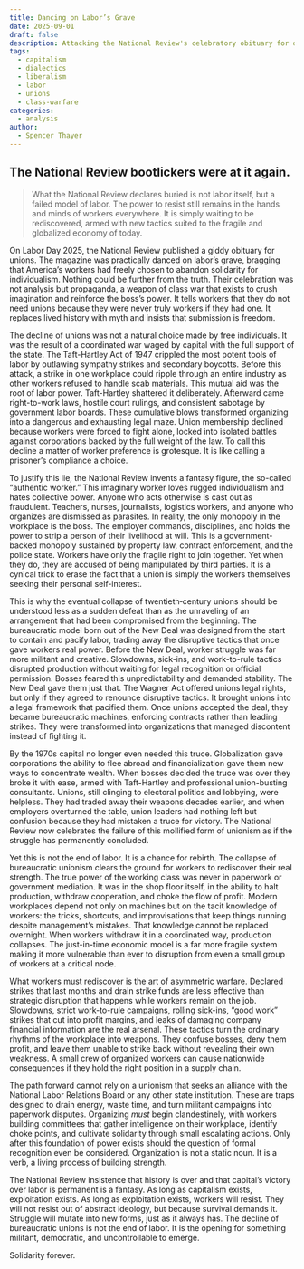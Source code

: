 ```yaml
---
title: Dancing on Labor’s Grave
date: 2025-09-01
draft: false
description: Attacking the National Review's celebratory obituary for organized labor.
tags:
  - capitalism
  - dialectics
  - liberalism
  - labor
  - unions
  - class-warfare
categories:
  - analysis
author:
  - Spencer Thayer
---
```

## The National Review bootlickers were at it again.

> What the National Review declares buried is not labor itself, but a failed model of labor. The power to resist still remains in the hands and minds of workers everywhere. It is simply waiting to be rediscovered, armed with new tactics suited to the fragile and globalized economy of today.

On Labor Day 2025, the National Review published a giddy obituary for unions. The magazine was practically danced on labor’s grave, bragging that America’s workers had freely chosen to abandon solidarity for individualism. Nothing could be further from the truth. Their celebration was not analysis but propaganda, a weapon of class war that exists to crush imagination and reinforce the boss’s power. It tells workers that they do not need unions because they were never truly workers if they had one. It replaces lived history with myth and insists that submission is freedom.  

The decline of unions was not a natural choice made by free individuals. It was the result of a coordinated war waged by capital with the full support of the state. The Taft-Hartley Act of 1947 crippled the most potent tools of labor by outlawing sympathy strikes and secondary boycotts. Before this attack, a strike in one workplace could ripple through an entire industry as other workers refused to handle scab materials. This mutual aid was the root of labor power. Taft-Hartley shattered it deliberately. Afterward came right-to-work laws, hostile court rulings, and consistent sabotage by government labor boards. These cumulative blows transformed organizing into a dangerous and exhausting legal maze. Union membership declined because workers were forced to fight alone, locked into isolated battles against corporations backed by the full weight of the law. To call this decline a matter of worker preference is grotesque. It is like calling a prisoner’s compliance a choice.

To justify this lie, the National Review invents a fantasy figure, the so-called “authentic worker.” This imaginary worker loves rugged individualism and hates collective power. Anyone who acts otherwise is cast out as fraudulent. Teachers, nurses, journalists, logistics workers, and anyone who organizes are dismissed as parasites. In reality, the only monopoly in the workplace is the boss. The employer commands, disciplines, and holds the power to strip a person of their livelihood at will. This is a government-backed monopoly sustained by property law, contract enforcement, and the police state. Workers have only the fragile right to join together. Yet when they do, they are accused of being manipulated by third parties. It is a cynical trick to erase the fact that a union is simply the workers themselves seeking their personal self-interest. 

This is why the eventual collapse of twentieth‑century unions should be understood less as a sudden defeat than as the unraveling of an arrangement that had been compromised from the beginning. The bureaucratic model born out of the New Deal was designed from the start to contain and pacify labor, trading away the disruptive tactics that once gave workers real power. Before the New Deal, worker struggle was far more militant and creative. Slowdowns, sick-ins, and work-to-rule tactics disrupted production without waiting for legal recognition or official permission. Bosses feared this unpredictability and demanded stability. The New Deal gave them just that. The Wagner Act offered unions legal rights, but only if they agreed to renounce disruptive tactics. It brought unions into a legal framework that pacified them. Once unions accepted the deal, they became bureaucratic machines, enforcing contracts rather than leading strikes. They were transformed into organizations that managed discontent instead of fighting it.  

By the 1970s capital no longer even needed this truce. Globalization gave corporations the ability to flee abroad and financialization gave them new ways to concentrate wealth. When bosses decided the truce was over they broke it with ease, armed with Taft-Hartley and professional union-busting consultants. Unions, still clinging to electoral politics and lobbying, were helpless. They had traded away their weapons decades earlier, and when employers overturned the table, union leaders had nothing left but confusion because they had mistaken a truce for victory. The National Review now celebrates the failure of this mollified form of unionism as if the struggle has permanently concluded.

Yet this is not the end of labor. It is a chance for rebirth. The collapse of bureaucratic unionism clears the ground for workers to rediscover their real strength. The true power of the working class was never in paperwork or government mediation. It was in the shop floor itself, in the ability to halt production, withdraw cooperation, and choke the flow of profit. Modern workplaces depend not only on machines but on the tacit knowledge of workers: the tricks, shortcuts, and improvisations that keep things running despite management’s mistakes. That knowledge cannot be replaced overnight. When workers withdraw it in a coordinated way, production collapses. The just-in-time economic model is a far more fragile system making it more vulnerable than ever to disruption from even a small group of workers at a critical node.  

What workers must rediscover is the art of asymmetric warfare. Declared strikes that last months and drain strike funds are less effective than strategic disruption that happens while workers remain on the job. Slowdowns, strict work-to-rule campaigns, rolling sick-ins, “good work” strikes that cut into profit margins, and leaks of damaging company financial information are the real arsenal. These tactics turn the ordinary rhythms of the workplace into weapons. They confuse bosses, deny them profit, and leave them unable to strike back without revealing their own weakness. A small crew of organized workers can cause nationwide consequences if they hold the right position in a supply chain.  

The path forward cannot rely on a unionism that seeks an alliance with the National Labor Relations Board or any other state institution. These are traps designed to drain energy, waste time, and turn militant campaigns into paperwork disputes. Organizing _must_ begin clandestinely, with workers building committees that gather intelligence on their workplace, identify choke points, and cultivate solidarity through small escalating actions. Only after this foundation of power exists should the question of formal recognition even be considered. Organization is not a static noun. It is a verb, a living process of building strength.  

The National Review insistence that history is over and that capital’s victory over labor is permanent is a fantasy. As long as capitalism exists, exploitation exists. As long as exploitation exists, workers will resist. They will not resist out of abstract ideology, but because survival demands it. Struggle will mutate into new forms, just as it always has. The decline of bureaucratic unions is not the end of labor. It is the opening for something militant, democratic, and uncontrollable to emerge.

Solidarity forever.
